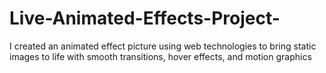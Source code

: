 # Live-Animated-Effects-Project-
I created an animated effect picture using web technologies to bring static images to life with smooth transitions, hover effects, and motion graphics
